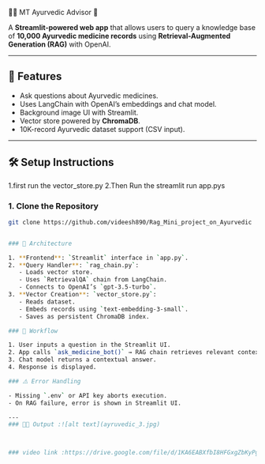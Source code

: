 🌿🧪 MT Ayurvedic Advisor 🌱


A **Streamlit-powered web app** that allows users to query a knowledge base of **10,000 Ayurvedic medicine records** using **Retrieval-Augmented Generation (RAG)** with OpenAI.




---

## 🚀 Features

- Ask questions about Ayurvedic medicines.
- Uses LangChain with OpenAI’s embeddings and chat model.
- Background image UI with Streamlit.
- Vector store powered by **ChromaDB**.
- 10K-record Ayurvedic dataset support (CSV input).

---

## 🛠️ Setup Instructions
1.first run the vector_store.py
2.Then Run the streamlit run app.pys

### 1. Clone the Repository

```bash
git clone https://github.com/videesh890/Rag_Mini_project_on_Ayurvedic


### 🧩 Architecture

1. **Frontend**: `Streamlit` interface in `app.py`.
2. **Query Handler**: `rag_chain.py`:
   - Loads vector store.
   - Uses `RetrievalQA` chain from LangChain.
   - Connects to OpenAI’s `gpt-3.5-turbo`.
3. **Vector Creation**: `vector_store.py`:
   - Reads dataset.
   - Embeds records using `text-embedding-3-small`.
   - Saves as persistent ChromaDB index.

### 🔄 Workflow

1. User inputs a question in the Streamlit UI.
2. App calls `ask_medicine_bot()` → RAG chain retrieves relevant context from the vector DB.
3. Chat model returns a contextual answer.
4. Response is displayed.

### ⚠️ Error Handling

- Missing `.env` or API key aborts execution.
- On RAG failure, error is shown in Streamlit UI.

---
### 🌿✅ Output :![alt text](ayruvedic_3.jpg)



### video link :https://drive.google.com/file/d/1KA6EABXfbI8HFGxgZbKyPgRkdv2fZCDO/view?usp=sharing


